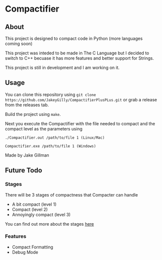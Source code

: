 # Compactifier
## About
This project is designed to compact code in Python (more languages coming soon)

This project was inteded to be made in The C Language but I decided to switch to C++ becuase it has more features and better support for Strings.

This project is still in development and I am working on it.

## Usage
You can clone this repository using ```git clone https://github.com/JakeyGilly/CompactifierPlusPLus.git``` or grab a release from the releases tab.

Build the project using ```make```.

Next you execute the Compactifier with the file needed to compact and the compact level as the parameters using 
```
./Compactifier.out /path/to/file 1 (Linux/Mac)

Compactifier.exe /path/to/file 1 (Windows)
```

Made by Jake Gillman

## Future Todo
### Stages
There will be 3 stages of compactness that Compacter can handle
* A bit compact (level 1)
* Compact (level 2)
* Annoyingly compact (level 3)

You can find out more about the stages [here](http://github.com/JakeyGilly/CompactifierPlusPlus/blob/master/stages.md)

### Features
* Compact Formatting
* Debug Mode
